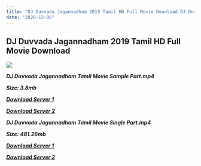 ```yaml
---
title: "DJ Duvvada Jagannadham 2019 Tamil HD Full Movie Download DJ Duvvada Jagannadham Tamil HD Movie Download"
date: "2020-12-06"
---
```


## DJ Duvvada Jagannadham 2019 Tamil HD Full Movie Download

![](https://images.moviebuff.com/f1a8ce66-b42f-467b-a4d6-61c9b513289f?w=1000)

**_DJ Duvvada Jagannadham Tamil Movie Sample Part.mp4_**

**_Size: 3.8mb_**

**_[Download Server 1](http://dl2.tamilsrcg.xyz/load/2019/DJ{525e4ed8fa01f01a9103e1e2d0de788082fff3ddd3718eaf08f87fc8fd9b0ee6}20Duvvada{525e4ed8fa01f01a9103e1e2d0de788082fff3ddd3718eaf08f87fc8fd9b0ee6}20Jagannadham/DJ{525e4ed8fa01f01a9103e1e2d0de788082fff3ddd3718eaf08f87fc8fd9b0ee6}20Duvvada{525e4ed8fa01f01a9103e1e2d0de788082fff3ddd3718eaf08f87fc8fd9b0ee6}20Jagannadham{525e4ed8fa01f01a9103e1e2d0de788082fff3ddd3718eaf08f87fc8fd9b0ee6}20DVDHD/DJ{525e4ed8fa01f01a9103e1e2d0de788082fff3ddd3718eaf08f87fc8fd9b0ee6}20Duvvada{525e4ed8fa01f01a9103e1e2d0de788082fff3ddd3718eaf08f87fc8fd9b0ee6}20Jagannadham{525e4ed8fa01f01a9103e1e2d0de788082fff3ddd3718eaf08f87fc8fd9b0ee6}20704x300/DJ{525e4ed8fa01f01a9103e1e2d0de788082fff3ddd3718eaf08f87fc8fd9b0ee6}20Duvvada{525e4ed8fa01f01a9103e1e2d0de788082fff3ddd3718eaf08f87fc8fd9b0ee6}20Jagannadham{525e4ed8fa01f01a9103e1e2d0de788082fff3ddd3718eaf08f87fc8fd9b0ee6}20(2019){525e4ed8fa01f01a9103e1e2d0de788082fff3ddd3718eaf08f87fc8fd9b0ee6}20Tamil{525e4ed8fa01f01a9103e1e2d0de788082fff3ddd3718eaf08f87fc8fd9b0ee6}20HDRip{525e4ed8fa01f01a9103e1e2d0de788082fff3ddd3718eaf08f87fc8fd9b0ee6}20Sample{525e4ed8fa01f01a9103e1e2d0de788082fff3ddd3718eaf08f87fc8fd9b0ee6}20HD.mp4)_**

**_[Download Server 2](http://dl2.tamilsrcg.xyz/load/2019/DJ{525e4ed8fa01f01a9103e1e2d0de788082fff3ddd3718eaf08f87fc8fd9b0ee6}20Duvvada{525e4ed8fa01f01a9103e1e2d0de788082fff3ddd3718eaf08f87fc8fd9b0ee6}20Jagannadham/DJ{525e4ed8fa01f01a9103e1e2d0de788082fff3ddd3718eaf08f87fc8fd9b0ee6}20Duvvada{525e4ed8fa01f01a9103e1e2d0de788082fff3ddd3718eaf08f87fc8fd9b0ee6}20Jagannadham{525e4ed8fa01f01a9103e1e2d0de788082fff3ddd3718eaf08f87fc8fd9b0ee6}20DVDHD/DJ{525e4ed8fa01f01a9103e1e2d0de788082fff3ddd3718eaf08f87fc8fd9b0ee6}20Duvvada{525e4ed8fa01f01a9103e1e2d0de788082fff3ddd3718eaf08f87fc8fd9b0ee6}20Jagannadham{525e4ed8fa01f01a9103e1e2d0de788082fff3ddd3718eaf08f87fc8fd9b0ee6}20704x300/DJ{525e4ed8fa01f01a9103e1e2d0de788082fff3ddd3718eaf08f87fc8fd9b0ee6}20Duvvada{525e4ed8fa01f01a9103e1e2d0de788082fff3ddd3718eaf08f87fc8fd9b0ee6}20Jagannadham{525e4ed8fa01f01a9103e1e2d0de788082fff3ddd3718eaf08f87fc8fd9b0ee6}20(2019){525e4ed8fa01f01a9103e1e2d0de788082fff3ddd3718eaf08f87fc8fd9b0ee6}20Tamil{525e4ed8fa01f01a9103e1e2d0de788082fff3ddd3718eaf08f87fc8fd9b0ee6}20HDRip{525e4ed8fa01f01a9103e1e2d0de788082fff3ddd3718eaf08f87fc8fd9b0ee6}20Sample{525e4ed8fa01f01a9103e1e2d0de788082fff3ddd3718eaf08f87fc8fd9b0ee6}20HD.mp4)_**

**_DJ Duvvada Jagannadham Tamil Movie Single Part.mp4_**

**_Size: 481.26mb_**

**_[Download Server 1](http://dl2.tamilsrcg.xyz/load/2019/DJ{525e4ed8fa01f01a9103e1e2d0de788082fff3ddd3718eaf08f87fc8fd9b0ee6}20Duvvada{525e4ed8fa01f01a9103e1e2d0de788082fff3ddd3718eaf08f87fc8fd9b0ee6}20Jagannadham/DJ{525e4ed8fa01f01a9103e1e2d0de788082fff3ddd3718eaf08f87fc8fd9b0ee6}20Duvvada{525e4ed8fa01f01a9103e1e2d0de788082fff3ddd3718eaf08f87fc8fd9b0ee6}20Jagannadham{525e4ed8fa01f01a9103e1e2d0de788082fff3ddd3718eaf08f87fc8fd9b0ee6}20DVDHD/DJ{525e4ed8fa01f01a9103e1e2d0de788082fff3ddd3718eaf08f87fc8fd9b0ee6}20Duvvada{525e4ed8fa01f01a9103e1e2d0de788082fff3ddd3718eaf08f87fc8fd9b0ee6}20Jagannadham{525e4ed8fa01f01a9103e1e2d0de788082fff3ddd3718eaf08f87fc8fd9b0ee6}20704x300/DJ{525e4ed8fa01f01a9103e1e2d0de788082fff3ddd3718eaf08f87fc8fd9b0ee6}20Duvvada{525e4ed8fa01f01a9103e1e2d0de788082fff3ddd3718eaf08f87fc8fd9b0ee6}20Jagannadham{525e4ed8fa01f01a9103e1e2d0de788082fff3ddd3718eaf08f87fc8fd9b0ee6}20(2019){525e4ed8fa01f01a9103e1e2d0de788082fff3ddd3718eaf08f87fc8fd9b0ee6}20Tamil{525e4ed8fa01f01a9103e1e2d0de788082fff3ddd3718eaf08f87fc8fd9b0ee6}20HDRip{525e4ed8fa01f01a9103e1e2d0de788082fff3ddd3718eaf08f87fc8fd9b0ee6}20HD.mp4)_**

**_[Download Server 2](http://dl2.tamilsrcg.xyz/load/2019/DJ{525e4ed8fa01f01a9103e1e2d0de788082fff3ddd3718eaf08f87fc8fd9b0ee6}20Duvvada{525e4ed8fa01f01a9103e1e2d0de788082fff3ddd3718eaf08f87fc8fd9b0ee6}20Jagannadham/DJ{525e4ed8fa01f01a9103e1e2d0de788082fff3ddd3718eaf08f87fc8fd9b0ee6}20Duvvada{525e4ed8fa01f01a9103e1e2d0de788082fff3ddd3718eaf08f87fc8fd9b0ee6}20Jagannadham{525e4ed8fa01f01a9103e1e2d0de788082fff3ddd3718eaf08f87fc8fd9b0ee6}20DVDHD/DJ{525e4ed8fa01f01a9103e1e2d0de788082fff3ddd3718eaf08f87fc8fd9b0ee6}20Duvvada{525e4ed8fa01f01a9103e1e2d0de788082fff3ddd3718eaf08f87fc8fd9b0ee6}20Jagannadham{525e4ed8fa01f01a9103e1e2d0de788082fff3ddd3718eaf08f87fc8fd9b0ee6}20704x300/DJ{525e4ed8fa01f01a9103e1e2d0de788082fff3ddd3718eaf08f87fc8fd9b0ee6}20Duvvada{525e4ed8fa01f01a9103e1e2d0de788082fff3ddd3718eaf08f87fc8fd9b0ee6}20Jagannadham{525e4ed8fa01f01a9103e1e2d0de788082fff3ddd3718eaf08f87fc8fd9b0ee6}20(2019){525e4ed8fa01f01a9103e1e2d0de788082fff3ddd3718eaf08f87fc8fd9b0ee6}20Tamil{525e4ed8fa01f01a9103e1e2d0de788082fff3ddd3718eaf08f87fc8fd9b0ee6}20HDRip{525e4ed8fa01f01a9103e1e2d0de788082fff3ddd3718eaf08f87fc8fd9b0ee6}20HD.mp4)_**
